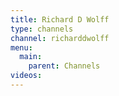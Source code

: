 ```yaml
---
title: Richard D Wolff
type: channels
channel: richarddwolff
menu:
  main:
    parent: Channels
videos:
---
```

